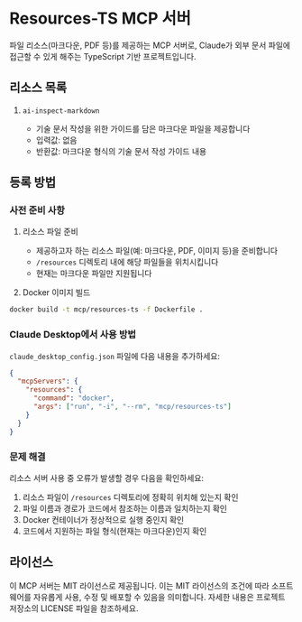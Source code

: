 # Resources-TS MCP 서버

파일 리소스(마크다운, PDF 등)를 제공하는 MCP 서버로, Claude가 외부 문서 파일에 접근할 수 있게 해주는 TypeScript 기반 프로젝트입니다.

## 리소스 목록

1. `ai-inspect-markdown`

   - 기술 문서 작성을 위한 가이드를 담은 마크다운 파일을 제공합니다
   - 입력값: 없음
   - 반환값: 마크다운 형식의 기술 문서 작성 가이드 내용

## 등록 방법

### 사전 준비 사항

1. 리소스 파일 준비

   - 제공하고자 하는 리소스 파일(예: 마크다운, PDF, 이미지 등)을 준비합니다
   - `/resources` 디렉토리 내에 해당 파일들을 위치시킵니다
   - 현재는 마크다운 파일만 지원됩니다

2. Docker 이미지 빌드

```bash
docker build -t mcp/resources-ts -f Dockerfile .
```

### Claude Desktop에서 사용 방법

`claude_desktop_config.json` 파일에 다음 내용을 추가하세요:

```json
{
  "mcpServers": {
    "resources": {
      "command": "docker",
      "args": ["run", "-i", "--rm", "mcp/resources-ts"]
    }
  }
}
```

### 문제 해결

리소스 서버 사용 중 오류가 발생할 경우 다음을 확인하세요:

1. 리소스 파일이 `/resources` 디렉토리에 정확히 위치해 있는지 확인
2. 파일 이름과 경로가 코드에서 참조하는 이름과 일치하는지 확인
3. Docker 컨테이너가 정상적으로 실행 중인지 확인
4. 코드에서 지원하는 파일 형식(현재는 마크다운)인지 확인

## 라이선스

이 MCP 서버는 MIT 라이선스로 제공됩니다. 이는 MIT 라이선스의 조건에 따라 소프트웨어를 자유롭게 사용, 수정 및 배포할 수 있음을 의미합니다. 자세한 내용은 프로젝트 저장소의 LICENSE 파일을 참조하세요.
